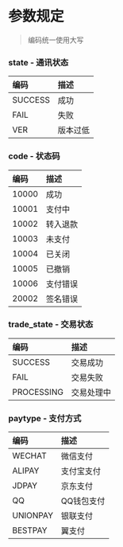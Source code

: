 # 参数规定

> 编码统一使用大写

### state - 通讯状态

| **编码** | **描述** |
| :--- | :--- |
| SUCCESS | 成功 |
| FAIL | 失败 |
| VER | 版本过低 |

### code - 状态码

| **编码** | **描述** |
| :--- | :--- |
| 10000 | 成功 |
| 10001 | 支付中 |
| 10002 | 转入退款 |
| 10003 | 未支付 |
| 10004 | 已关闭 |
| 10005 | 已撤销 |
| 10006 | 支付错误 |
| 20002 | 签名错误 |

### trade\_state - 交易状态

| **编码** | **描述** |
| :--- | :--- |
| SUCCESS | 交易成功 |
| FAIL | 交易失败 |
| PROCESSING | 交易处理中 |

### paytype - 支付方式

| **编码** | **描述** |
| :--- | :--- |
| WECHAT | 微信支付 |
| ALIPAY | 支付宝支付 |
| JDPAY | 京东支付 |
| QQ | QQ钱包支付 |
| UNIONPAY | 银联支付 |
| BESTPAY | 翼支付 |



